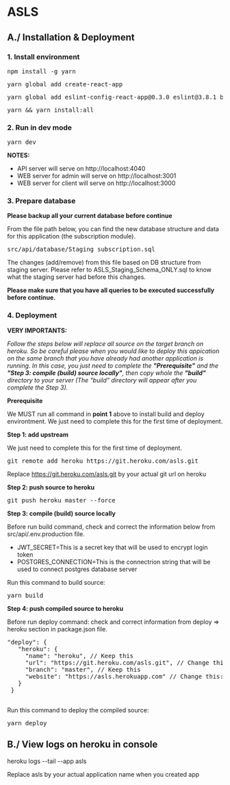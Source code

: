 # ASLS

## A./ Installation & Deployment

### 1. Install environment
<pre>npm install -g yarn</pre>

<pre>yarn global add create-react-app</pre>

<pre>yarn global add eslint-config-react-app@0.3.0 eslint@3.8.1 babel-eslint@7.0.0 eslint-plugin-react@6.4.1 eslint-plugin-import@2.0.1 eslint-plugin-jsx-a11y@4.0.0 eslint-plugin-flowtype@2.21.0</pre>

<pre>yarn && yarn install:all</pre>


### 2. Run in dev mode

<pre>yarn dev</pre>

**NOTES:**
- API server will serve on http://localhost:4040
- WEB server for admin will serve on http://localhost:3001
- WEB server for client will serve on http://localhost:3000


### 3. Prepare database

**Please backup all your current database before continue**

From the file path below, you can find the new database structure and data for this application (the subscription module).

<pre>
src/api/database/Staging_subscription.sql
</pre>

The changes (add/remove) from this file based on DB structure from staging server. Please refer to ASLS_Staging_Schema_ONLY.sql to know what the staging server had before this changes.

**Please make sure that you have all queries to be executed successfully before continue.**

### 4. Deployment

**VERY IMPORTANTS:** 

*Follow the steps below will replace all source on the target branch on heroku. So be careful please when you would like to deploy this appication on the same branch that you have already had another application is running. In this case, you just need to complete the **"Prerequisite"** and the **"Step 3: compile (build) source locally"**, then copy whole the **"build"** directory to your server (The "build" directory will appear after you complete the Step 3).*


**Prerequisite**

We MUST run all command in **point 1** above to install build and deploy environtment. We just need to complete this for the first time of deployment.


**Step 1: add upstream**

We just need to complete this for the first time of deployment.

<pre>git remote add heroku https://git.heroku.com/asls.git</pre>

Replace https://git.heroku.com/asls.git by your actual git url on heroku


**Step 2: push source to heroku**

<pre>git push heroku master --force</pre>


**Step 3: compile (build) source locally**

Before run build command, check and correct the information below from src/api/.env.production file.
* JWT_SECRET=This is a secret key that will be used to encrypt login token
* POSTGRES_CONNECTION=This is the connectrion string that will be used to connect postgres database server

Run this command to build source:

<pre>yarn build</pre>


**Step 4: push compiled source to heroku**

Before run deploy command: check and correct information from deploy => heroku section in package.json file.

<pre>
"deploy": {
   "heroku": {
     "name": "heroku", // Keep this
     "url": "https://git.heroku.com/asls.git", // Change this: it will be your git url that you added in Step 1
     "branch": "master", // Keep this
     "website": "https://asls.herokuapp.com" // Change this: it will be url when you create app with heroku from command line
   }
 }
 </pre>

Run this command to deploy the compiled source:

<pre>yarn deploy</pre>

## B./ View logs on heroku in console
heroku logs --tail --app asls

Replace asls by your actual application name when you created app
